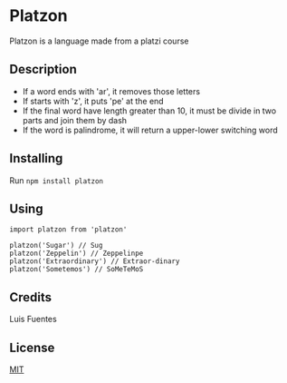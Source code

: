 # Platzon
Platzon is a language made from a platzi course

## Description
* If a word ends with 'ar', it removes those letters
* If starts with 'z', it puts 'pe' at the end
* If the final word have length greater than 10, it must be divide in two parts and join them by dash
* If the word is palindrome, it will return a upper-lower switching word

## Installing
Run `npm install platzon`

## Using
```
import platzon from 'platzon'

platzon('Sugar') // Sug
platzon('Zeppelin') // Zeppelinpe
platzon('Extraordinary') // Extraor-dinary
platzon('Sometemos') // SoMeTeMoS
```
## Credits
Luis Fuentes

## License
[MIT](https://opensource.org/licenses/MIT)